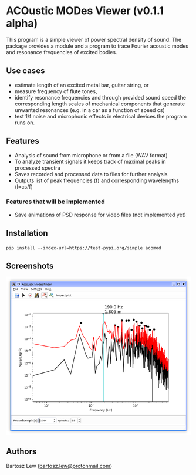 # ACOustic MODes Viewer (v0.1.1 alpha)

This program is a simple viewer of power spectral density of sound. 
The package provides a module and a program to trace Fourier acoustic modes and resonance frequencies of excited bodies.

## Use cases
* estimate length of an excited metal bar, guitar string, or 
* measure frequency of flute tones, 
* identify resonance frequencies and through provided sound speed the corresponding length scales of mechanical components that generate unwanted resonances (e.g. in a car as a function of speed cs)
* test 1/f noise and microphonic effects in electrical devices the program runs on.


## Features
* Analysis of sound from microphone or from a file (WAV format)
* To analyze transient signals it keeps track of maximal peaks in processed spectra 
* Saves recorded and processed data to files for further analysis
* Outputs list of peak frequencies (f) and corresponding wavelengths (l=cs/f)

### Features that will be implemented 
* Save animations of PSD response for video files (not implemented yet)

## Installation
`pip install --index-url=https://test-pypi.org/simple acomod`

## Screenshots

![Screenshot](screenshot.png)

## Authors
Bartosz Lew (bartosz.lew@protonmail.com)
